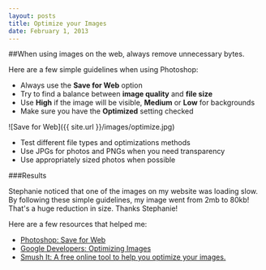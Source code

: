 ```yaml
---
layout: posts
title: Optimize your Images
date: February 1, 2013
---
```


##When using images on the web, always remove unnecessary bytes.

Here are a few simple guidelines when using Photoshop:

* Always use the **Save for Web** option
* Try to find a balance between **image quality** and **file size**
* Use **High** if the image will be visible, **Medium** or **Low** for backgrounds
* Make sure you have the **Optimized** setting checked

![Save for Web]({{ site.url }}/images/optimize.jpg)

* Test different file types and optimizations methods
* Use JPGs for photos and PNGs when you need transparency
* Use appropriately sized photos when possible

###Results

Stephanie noticed that one of the images on my website was loading slow. By
following these simple guidelines, my image went from 2mb to 80kb!
That's a huge reduction in size. Thanks Stephanie!

Here are a few resources that helped me:

* <a href='http://help.adobe.com/en_US/creativesuite/cs/using/WS6E857477-27FE-4a88-B8A4-074DC3C65F68.html' target='blank'>Photoshop: Save for Web</a>
* <a href='https://developers.google.com/speed/articles/optimizing-images' target='blank'>Google Developers: Optimizing Images</a>
* <a href='http://www.smushit.com/ysmush.it/' target='blank'>Smush It: A free online tool to help you optimize your images.</a>
